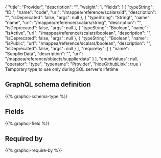 {
  "title": "Provider",
  "description": "",
  "weight": 1,
  "fields": [
    {
      "typeString": "ID!",
      "name": "code",
      "url": "/mappea/reference/scalars/id",
      "description": "",
      "isDeprecated": false,
      "args": null
    },
    {
      "typeString": "String!",
      "name": "name",
      "url": "/mappea/reference/scalars/string",
      "description": "",
      "isDeprecated": false,
      "args": null
    },
    {
      "typeString": "Boolean",
      "name": "isActive",
      "url": "/mappea/reference/scalars/boolean",
      "description": "",
      "isDeprecated": false,
      "args": null
    },
    {
      "typeString": "Boolean",
      "name": "isPublic",
      "url": "/mappea/reference/scalars/boolean",
      "description": "",
      "isDeprecated": false,
      "args": null
    }
  ],
  "requireby": [
    {
      "name": "SupplierData",
      "description": "",
      "url": "/mappea/reference/objects/supplierdata"
    }
  ],
  "enumValues": null,
  "operator": "type",
  "typename": "Provider",
  "hideGithubLink": true
}
Temporary type to use only during SQL server's lifetime
## GraphQL schema definition

{{% graphql-schema-type %}}

## Fields

{{% graphql-field %}}

## Required by

{{% graphql-require-by %}}
